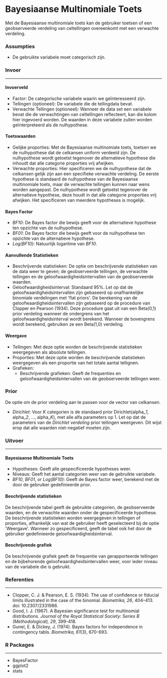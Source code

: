 Bayesiaanse Multinomiale Toets
===

Met de Bayesiaanse multinomiale toets kan de gebruiker toetsen of een geobserveerde verdeling van celtellingen overeenkomt met een verwachte verdeling.

### Assumpties
- De gebruikte variabele moet categorisch zijn.

### Invoer
---

#### Invoerveld
- Factor: De categorische variabele waarin we geïnteresseerd zijn.
- Tellingen (optioneel): De variabele die de tellingdata bevat.
- Verwachte Tellingen (optioneel): Wanneer de data set een variabele bevat die de verwachtingen van celtellingen reflecteert, kan die kolom hier ingevoerd worden. De waarden in deze variabele zullen worden geïnterpreteerd als de nulhypothese.  

#### Toetswaarden
- Gelijke proporties: Met de Bayesiaanse multinomiale toets, toetsen we de nulhypothese dat de celkansen uniform verdeeld zijn. De nulhypothese wordt getoetst tegenover de alternatieve hypothese die inhoudt dat alle categorie proporties vrij afwijken.
- Verwachte proporties: Hier specificeren we de nulhypothese dat de celkansen gelijk zijn aan een specifieke verwachte verdeling. De eerste hypothese is standaard de nulhypothese van de Bayesiaanse multinomiale toets, maar de verwachte tellingen kunnen naar wens worden aangepast. De nulhypothese wordt getoetst tegenover de alternatieve hypothese, deze houdt in dat alle categorie proporties vrij afwijken. Het specificeren van meerdere hypotheses is mogelijk.

#### Bayes Factor
- *BF10*: De Bayes factor die bewijs geeft voor de alternatieve hypothese ten opzichte van de nulhypothese.
- *BF01*: De Bayes factor die bewijs geeft voor de nulhypothese ten opzichte van de alternatieve hypothese.
- *Log(BF10)*: Natuurlijk logaritme van *BF10*.

#### Aanvullende Statistieken
- Beschrijvende statistieken: De optie om beschrijvende statistieken van de data weer te geven; de geobserveerde tellingen, de verwachte tellingen en de geloofwaardigheidsintervallen van de geobserveerde waarden.
- Geloofwaardigheidsinterval: Standaard 95%. Let op dat de geloofwaardigheidsintervallen zijn gebaseerd op onafhankelijke binomiale verdelingen met 'flat priors'. De berekening van de geloofwaardigheidsintervallen zijn gebaseerd op de procedure van Clopper en Pearson (1934). Deze procedure gaat uit van een Beta(0,1) prior verdeling wanneer de ondergrens van het geloofwaardigheidsinterval wordt berekend. Wanneer de bovengrens wordt berekend, gebruiken ze een Beta(1,0) verdeling.

#### Weergave
- Tellingen: Met deze optie worden de beschrijvende statistieken weergegeven als absolute tellingen.
- Proporties: Met deze optie worden de beschrijvende statistieken weergegeven als een proportie van het totale aantal tellignen.
- Grafieken:
  - Beschrijvende grafieken: Geeft de frequenties en geloofwaardigheidsintervallen van de geobserveerde tellingen weer.

### Prior
De optie om de prior verdeling aan te passen voor de vector van celkansen.
- *Dirichlet*: Voor *K* categorien is de standaard prior Dirichlet(alpha_*1*, alpha_*2*, ..., alpha_*K*), met alle alfa parameters op 1. Let op dat de parameters van de *Dirichlet verdeling* prior tellingen weergeven. Dit wijst erop dat alle waarden niet-negatief moeten zijn.

### Uitvoer
---

#### Bayesiaanse Multinomiale Toets
- Hypotheses: Geeft alle gespecificeerde hypotheses weer.
- Niveaus: Geeft het aantal categorien weer van de gebruikte variabele.
- *BF10*, *BF01*, or *Log(BF10)*: Geeft de Bayes factor weer, berekend met de door de gebruiker gedefinieerde prior.

#### Beschrijvende statistieken
De beschrijvende tabel geeft de gebruikte categorien, de geobserveerde waarden, en de verwachte waarden onder de gespecificeerde hypothese. De beschrijvende statistieken worden weergegeven in tellingen of proporties, afhankelijk van wat de gebruiker heeft geselecteerd bij de optie 'Weergave'. Wanneer zo gespecificeerd, geeft de tabel ook het door de gebruiker gedefinieerde geloofwaardigheidsinterval.  

#### Beschrijvende grafiek
De beschrijvende grafiek geeft de frequentie van gerapporteerde tellingen en de bijbehorende geloofwaardigheidsintervallen weer, voor ieder niveau van de variabele die is gebruikt.

### Referenties
---
- Clopper, C. J. & Pearson, E. S. (1934). The use of confidence or fiducial limits illustrated in the case of the binomial. *Biometrika, 26*, 404–413. doi: 10.2307/2331986.
- Good, I. J. (1967). A Bayesian significance test for multinomial distributions. *Journal of the Royal Statistical Society: Series B (Methodological), 29*, 399-418.
- Gunel, E. & Dickey, J. (1974). Bayes factors for independence in contingency tabls. *Biometrika, 61*(3), 670-693.

### R Packages
---
- BayesFactor
- ggplot2
- stats
